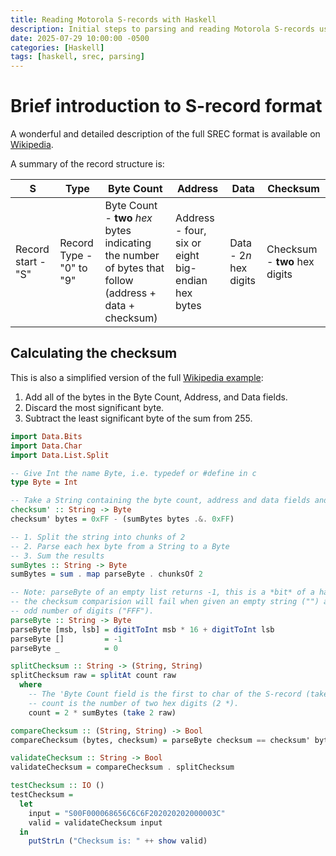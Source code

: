 ```yaml
---
title: Reading Motorola S-records with Haskell
description: Initial steps to parsing and reading Motorola S-records using Haskell
date: 2025-07-29 10:00:00 -0500
categories: [Haskell]
tags: [haskell, srec, parsing]
---
```


# Brief introduction to S-record format

A wonderful and detailed description of the full SREC format is available on [Wikipedia](https://en.wikipedia.org/wiki/SREC_(file_format)).

A summary of the record structure is:

| S | Type | Byte Count | Address | Data | Checksum |
| --- | --- | --- | --- | --- | --- |
| Record start - "S" | Record Type - "0" to "9" | Byte Count - **two** *hex* bytes indicating the number of bytes that follow (address + data + checksum) | Address - four, six or eight big-endian hex bytes | Data - 2*n* hex digits | Checksum - **two** hex digits |

## Calculating the checksum

This is also a simplified version of the full [Wikipedia example](https://en.wikipedia.org/wiki/SREC_(file_format)#Checksum_calculation):
  1. Add all of the bytes in the Byte Count, Address, and Data fields.
  2. Discard the most significant byte.
  3. Subtract the least significant byte of the sum from 255.

```haskell
import Data.Bits
import Data.Char
import Data.List.Split

-- Give Int the name Byte, i.e. typedef or #define in c
type Byte = Int

-- Take a String containing the byte count, address and data fields and calculate the srec checksum
checksum' :: String -> Byte
checksum' bytes = 0xFF - (sumBytes bytes .&. 0xFF)

-- 1. Split the string into chunks of 2
-- 2. Parse each hex byte from a String to a Byte
-- 3. Sum the results
sumBytes :: String -> Byte
sumBytes = sum . map parseByte . chunksOf 2

-- Note: parseByte of an empty list returns -1, this is a *bit* of a hack to ensure that
-- the checksum comparision will fail when given an empty string ("") and a string with an
-- odd number of digits ("FFF").
parseByte :: String -> Byte
parseByte [msb, lsb] = digitToInt msb * 16 + digitToInt lsb
parseByte []         = -1
parseByte _          = 0

splitChecksum :: String -> (String, String)
splitChecksum raw = splitAt count raw
  where
    -- The 'Byte Count field is the first to char of the S-record (take 2)
    -- count is the number of two hex digits (2 *).
    count = 2 * sumBytes (take 2 raw)

compareChecksum :: (String, String) -> Bool
compareChecksum (bytes, checksum) = parseByte checksum == checksum' bytes

validateChecksum :: String -> Bool
validateChecksum = compareChecksum . splitChecksum

testChecksum :: IO ()
testChecksum = 
  let
    input = "S00F000068656C6C6F202020202000003C"
    valid = validateChecksum input
  in
    putStrLn ("Checksum is: " ++ show valid)

```
